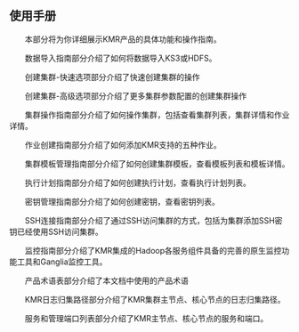 ## 使用手册

　　本部分将为你详细展示KMR产品的具体功能和操作指南。

　　数据导入指南部分介绍了如何将数据导入KS3或HDFS。

　　创建集群-快速选项部分介绍了快速创建集群的操作

　　创建集群-高级选项部分介绍了更多集群参数配置的创建集群操作

　　集群操作指南部分介绍了如何操作集群，包括查看集群列表，集群详情和作业详情。

　　作业创建指南部分介绍了如何添加KMR支持的五种作业。

　　集群模板管理指南部分介绍了如何创建集群模板，查看模板列表和模板详情。

　　执行计划指南部分介绍了如何创建执行计划，查看执行计划列表。

　　密钥管理指南部分介绍了如何创建密钥，查看密钥列表。

　　SSH连接指南部分介绍了通过SSH访问集群的方式，包括为集群添加SSH密钥已经使用SSH访问集群。

　　监控指南部分介绍了KMR集成的Hadoop各服务组件具备的完善的原生监控功能工具和Ganglia监控工具。

　　产品术语表部分介绍了本文档中使用的产品术语

　　KMR日志归集路径部分介绍了KMR集群主节点、核心节点的日志归集路径。

　　服务和管理端口列表部分介绍了KMR主节点、核心节点的服务和端口。
